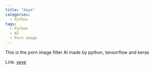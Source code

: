 ```yaml
---
title: "Xeye"
categories:
  - Python
tags:
  - Python
  - AI
  - Porn image
---
```


This is the porn image filter AI made by python, tensorflow and keras

Link: [xeye](https://github.com/hermes7308/xeye)